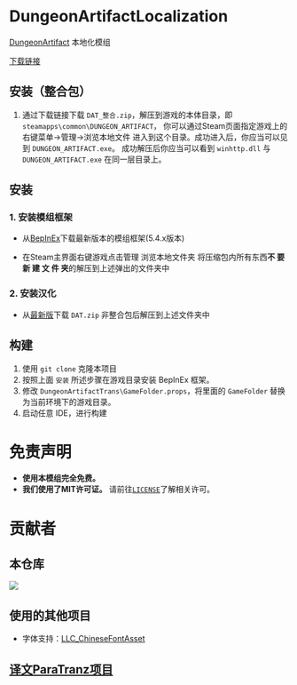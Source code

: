 # DungeonArtifactLocalization
[DungeonArtifact](https://store.steampowered.com/app/2144220/_/) 本地化模组

[下载链接](../../releases)

## 安装（整合包）
1. 通过下载链接下载 `DAT_整合.zip`，解压到游戏的本体目录，即 `steamapps\common\DUNGEON_ARTIFACT`，
你可以通过Steam页面指定游戏上的 右键菜单->管理->浏览本地文件 进入到这个目录。成功进入后，你应当可以见到 `DUNGEON_ARTIFACT.exe`。
成功解压后你应当可以看到 `winhttp.dll` 与 `DUNGEON_ARTIFACT.exe` 在同一层目录上。

## 安装
### 1. 安装模组框架
- 从[BepInEx](https://github.com/BepInEx/BepInEx)下载最新版本的模组框架(5.4.x版本)

- 在Steam主界面右键游戏点击管理 浏览本地文件夹 将压缩包内所有东西**不 要 新 建 文 件 夹**的解压到上述弹出的文件夹中
### 2. 安装汉化
- 从[最新版](../../releases)下载 `DAT.zip` 非整合包后解压到上述文件夹中


## 构建
1. 使用 `git clone` 克隆本项目
2. 按照上面 `安装` 所述步骤在游戏目录安装 BepInEx 框架。
3. 修改 `DungeonArtifactTrans\GameFolder.props`，将里面的 `GameFolder` 替换为当前环境下的游戏目录。
4. 启动任意 IDE，进行构建


# 免责声明
- **使用本模组完全免费。**
- **我们使用了MIT许可证。** 请前往[`LICENSE`](./LICENSE)了解相关许可。

# 贡献者
## 本仓库
<a href="https://github.com/hxdnshx/DungeonArtifactLocalization/graphs/contributors">
  <img src="https://contrib.rocks/image?repo=hxdnshx/DungeonArtifactLocalization" />
</a>

## 使用的其他项目
- 字体支持：[LLC_ChineseFontAsset](https://github.com/LocalizeLimbusCompany/LLC_ChineseFontAsset)

## [译文ParaTranz项目](https://paratranz.cn/projects/9841/leaderboard)